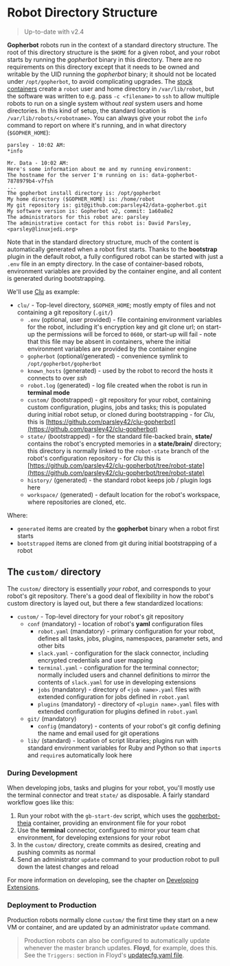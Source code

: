 # Robot Directory Structure

> Up-to-date with v2.4

**Gopherbot** robots run in the context of a standard directory structure. The root of this directory structure is the `$HOME` for a given robot, and your robot starts by running the *gopherbot* binary in this directory. There are no requirements on this directory except that it needs to be owned and writable by the UID running the *gopherbot* binary; it should not be located under `/opt/gopherbot`, to avoid complicating upgrades. The [stock containers](https://quay.io/organization/lnxjedi) create a `robot` user and home directory in `/var/lib/robot`, but the software was written to e.g. pass `-c <filename>` to `ssh` to allow multiple robots to run on a single system without _real_ system users and home directories. In this kind of setup, the standard location is `/var/lib/robots/<robotname>`. You can always give your robot the `info` command to report on where it's running, and in what directory (`$GOPHER_HOME`):
```
parsley - 10:02 AM:
*info

Mr. Data - 10:02 AM:
Here's some information about me and my running environment:
The hostname for the server I'm running on is: data-gopherbot-7878979b4-v7fsh
...
The gopherbot install directory is: /opt/gopherbot
My home directory ($GOPHER_HOME) is: /home/robot
My git repository is: git@github.com:parsley42/data-gopherbot.git
My software version is: Gopherbot v2, commit: 1a60a8e2
The administrators for this robot are: parsley
The administrative contact for this robot is: David Parsley, <parsley@linuxjedi.org>
```

Note that in the standard directory structure, much of the content is automatically generated when a robot first starts. Thanks to the **bootstrap** plugin in the default robot, a fully configured robot can be started with just a `.env` file in an empty directory. In the case of container-based robots, environment variables are provided by the container engine, and all content is generated during bootstrapping.

We'll use [Clu](https://github.com/parsley42/clu-gopherbot) as example:

* `clu/` - Top-level directory, `$GOPHER_HOME`; mostly empty of files and not containing a git repository (`.git/`)
    * `.env` (optional, user provided) - file containing environment variables for the robot, including it's encryption key and git clone url; on start-up the permissions will be forced to `0600`, or start-up will fail - note that this file may be absent in containers, where the initial environment variables are provided by the container engine
    * `gopherbot` (optional/generated) - convenience symlink to `/opt/gopherbot/gopherbot`
    * `known_hosts` (generated) - used by the robot to record the hosts it connects to over *ssh*
    * `robot.log` (generated) - log file created when the robot is run in **terminal mode**
    * `custom/` (bootstrapped) - git repository for your robot, containing custom configuration, plugins, jobs and tasks; this is populated during initial robot setup, or cloned during bootstrapping - for *Clu*, this is [https://github.com/parsley42/clu-gopherbot](https://github.com/parsley42/clu-gopherbot)
    * `state/` (bootstrapped) - for the standard file-backed brain, **state/** contains the robot's encrypted memories in a **state/brain/** directory; this directory is normally linked to the `robot-state` branch of the robot's configuration repository - for *Clu* this is [https://github.com/parsley42/clu-gopherbot/tree/robot-state](https://github.com/parsley42/clu-gopherbot/tree/robot-state)
    * `history/` (generated) - the standard robot keeps job / plugin logs here
    * `workspace/` (generated) - default location for the robot's workspace, where repositories are cloned, etc.

Where:
  * `generated` items are created by the **gopherbot** binary when a robot first starts
  * `bootstrapped` items are cloned from git during initial bootstrapping of a robot

## The `custom/` directory

The `custom/` directory is essentially *your robot*, and corresponds to your robot's git repository. There's a good deal of flexibility in how the robot's custom directory is layed out, but there a few standardized locations:
* `custom/` - Top-level directory for your robot's git repository
  * `conf` (mandatory) - location of robot's **yaml** configuration files
    * `robot.yaml` (mandatory) - primary configuration for your robot, defines all tasks, jobs, plugins, namespaces, parameter sets, and other bits
    * `slack.yaml` - configuration for the slack connector, including encrypted credentials and user mapping
    * `terminal.yaml` - configuration for the terminal connector; normally included users and channel definitions to mirror the contents of `slack.yaml` for use in developing extensions
    * `jobs` (mandatory) - directory of `<job name>.yaml` files with extended configuration for jobs defined in `robot.yaml`
    * `plugins` (mandatory) - directory of `<plugin name>.yaml` files with extended configuration for plugins defined in `robot.yaml`
  * `git/` (mandatory)
    * `config` (mandatory) - contents of your robot's git config defining the name and email used for git operations
  * `lib/` (standard) - location of script libraries; plugins run with standard environment variables for Ruby and Python so that `import`s and `require`s automatically look here

### During Development

When developing jobs, tasks and plugins for your robot, you'll mostly use the terminal connector and treat `state/` as disposable. A fairly standard workflow goes like this:
1. Run your robot with the `gb-start-dev` script, which uses the [gopherbot-theia](https://quay.io/repository/lnxjedi/gopherbot-theia?tab=info) container, providing an environment file for your robot
1. Use the **terminal** connector, configured to mirror your team chat environment, for developing extensions for your robot
1. In the `custom/` directory, create commits as desired, creating and pushing commits as normal
1. Send an administrator `update` command to your production robot to pull down the latest changes and reload

For more information on developing, see the chapter on [Developing Extensions](../botprogramming.md).

### Deployment to Production

Production robots normally clone `custom/` the first time they start on a new VM or container, and are updated by an administrator `update` command.

> Production robots can also be configured to automatically update whenever the master branch updates. **Floyd**, for example, does this. See the `Triggers:` section in Floyd's [updatecfg.yaml file](https://github.com/parsley42/floyd-gopherbot/blob/master/conf/jobs/updatecfg.yaml).
